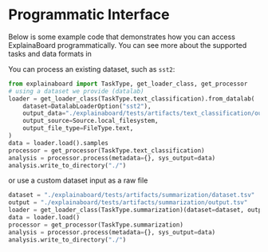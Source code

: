 # Programmatic Interface

Below is some example code that demonstrates how you can access ExplainaBoard programmatically.
You can see more about the supported tasks and data formats in 

You can process an existing dataset, such as `sst2`:

```python
from explainaboard import TaskType, get_loader_class, get_processor
# using a dataset we provide (datalab)
loader = get_loader_class(TaskType.text_classification).from_datalab(
    dataset=DatalabLoaderOption("sst2"),
    output_data="./explainaboard/tests/artifacts/text_classification/output_sst2.txt",
    output_source=Source.local_filesystem,
    output_file_type=FileType.text,
)
data = loader.load().samples
processor = get_processor(TaskType.text_classification)
analysis = processor.process(metadata={}, sys_output=data)
analysis.write_to_directory("./")
```

or use a custom dataset input as a raw file

```python
dataset = "./explainaboard/tests/artifacts/summarization/dataset.tsv"
output = "./explainaboard/tests/artifacts/summarization/output.tsv"
loader = get_loader_class(TaskType.summarization)(dataset=dataset, output=output)
data = loader.load()
processor = get_processor(TaskType.summarization)
analysis = processor.process(metadata={}, sys_output=data)
analysis.write_to_directory("./")
```
